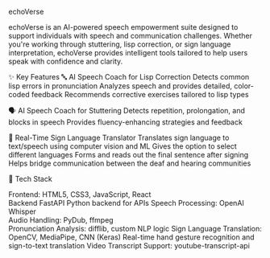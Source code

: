 echoVerse

echoVerse is an AI-powered speech empowerment suite designed to support individuals with speech and communication challenges. Whether you're working through stuttering, lisp correction, or sign language interpretation, echoVerse provides intelligent tools tailored to help users speak with confidence and clarity.

✨ Key Features
🔤 AI Speech Coach for Lisp Correction
Detects common lisp errors in pronunciation
Analyzes speech and provides detailed, color-coded feedback
Recommends corrective exercises tailored to lisp types

🗣️ AI Speech Coach for Stuttering
Detects repetition, prolongation, and blocks in speech
Provides fluency-enhancing strategies and feedback

🤟 Real-Time Sign Language Translator
Translates sign language to text/speech using computer vision and ML
Gives the option to select different languages
Forms and reads out the final sentence after signing
Helps bridge communication between the deaf and hearing communities

🧠 Tech Stack

Frontend: HTML5, CSS3, JavaScript, React	
Backend	FastAPI Python backend for APIs
Speech Processing:	OpenAI Whisper	
Audio Handling: PyDub, ffmpeg	
Pronunciation Analysis: difflib, custom NLP logic
Sign Language Translation:	OpenCV, MediaPipe, CNN (Keras)	Real-time hand gesture recognition and sign-to-text translation
Video Transcript Support:	youtube-transcript-api	
